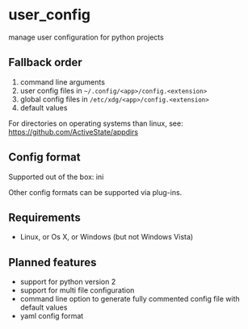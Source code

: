 # user_config
manage user configuration for python projects

## Fallback order
1. command line arguments
2. user config files in `~/.config/<app>/config.<extension>`
3. global config files in `/etc/xdg/<app>/config.<extension>`
4. default values

For directories on operating systems than linux, see: https://github.com/ActiveState/appdirs

## Config format
Supported out of the box: ini

Other config formats can be supported via plug-ins.

## Requirements
* Linux, or Os X, or Windows (but not Windows Vista)

## Planned features
* support for python version 2
* support for multi file configuration
* command line option to generate fully commented config file with default values
* yaml config format
